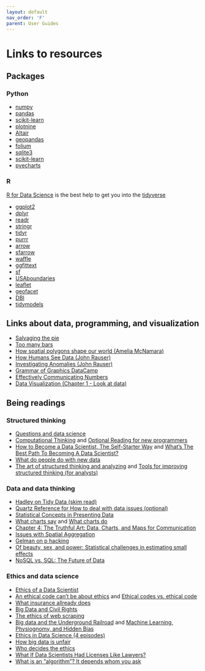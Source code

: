 ```yaml
---
layout: default
nav_order: 'F'
parent: User Guides
---
```


# Links to resources

## Packages

### Python

- [numpy](https://numpy.org/)
- [pandas](https://pandas.pydata.org/docs/)
- [scikit-learn](https://scikit-learn.org/stable/)
- [plotnine](https://plotnine.readthedocs.io/en/stable/)
- [Altair](https://altair-viz.github.io/)
- [geopandas](https://geopandas.org/en/stable/)
- [folium](https://python-visualization.github.io/folium/)
- [sqlite3](https://docs.python.org/3/library/sqlite3.html)
- [scikit-learn](https://scikit-learn.org/stable/)
- [pyecharts](https://pyecharts.org/#/en-us/)

### R

[R for Data Science](https://r4ds.had.co.nz/index.html) is the best help to get you into the [tidyverse](https://www.tidyverse.org/)

- [ggplot2](https://ggplot2.tidyverse.org/)
- [dplyr](https://dplyr.tidyverse.org/)
- [readr](https://readr.tidyverse.org/)
- [stringr](https://stringr.tidyverse.org/)
- [tidyr](https://tidyr.tidyverse.org/)
- [purrr](https://purrr.tidyverse.org/)
- [arrow](https://arrow.apache.org/docs/r/)
- [sfarrow](https://github.com/wcjochem/sfarrow)
- [waffle](https://github.com/hrbrmstr/waffle)
- [ggfittext](https://github.com/wilkox/ggfittext)
- [sf](https://r-spatial.github.io/sf/)
- [USAboundaries](https://github.com/ropensci/USAboundaries)
- [leaflet](https://rstudio.github.io/leaflet/)
- [geofacet](https://hafen.github.io/geofacet/)
- [DBI](https://dbi.r-dbi.org/)
- [tidymodels](https://www.tidymodels.org/)

## Links about data, programming, and visualization

- [Salvaging the pie](https://www.darkhorseanalytics.com/blog/salvaging-the-pie)
- [Too many bars](https://www.darkhorseanalytics.com/blog/too-many-bars)
- [How spatial polygons shape our world (Amelia McNamara)](https://www.youtube.com/watch?v=wn5larsRHro)
- [How Humans See Data (John Rauser)](https://youtu.be/fSgEeI2Xpdc)
- [Investigating Anomalies (John Rauser)](https://www.youtube.com/watch?v=-3dw09N5_Aw)
- [Grammar of Graphics DataCamp](https://www.youtube.com/watch?v=uiTc55clwuA)
- [Effectively Communicating Numbers](http://perceptualedge.com/articles/Whitepapers/Communicating_Numbers.pdf)
- [Data Visualization (Chapter 1 - Look at data)](http://socviz.co/lookatdata.html)

## Being readings

### Structured thinking

- [Questions and data science](https://medium.com/@boazsuper1/hiring-the-best-data-scientists-fba389a5b3c1) 
- [Computational Thinking](https://www.edutopia.org/blog/computational-thinking-across-the-curriculum-eli-sheldon) and [Optional Reading for new programmers](https://jscomplete.com/learn/pro-programmer/beginner-programmers-mistakes)
- [How to Become a Data Scientist, The Self-Starter Way](https://elitedatascience.com/become-a-data-scientist) and [What’s The Best Path To Becoming A Data Scientist?](https://www.forbes.com/sites/quora/2017/01/20/whats-the-best-path-to-becoming-a-data-scientist/#4327e73937d2)
- [What do people do with new data](https://simplystatistics.org/2014/06/13/what-i-do-when-i-get-a-new-data-set-as-told-through-tweets/)
- [The art of structured thinking and analyzing](https://www.analyticsvidhya.com/blog/2013/06/art-structured-thinking-analyzing/) and [Tools for improving structured thinking (for analysts)](https://www.analyticsvidhya.com/blog/2014/02/tools-structured-thinking/)

### Data and data thinking

- [Hadley on Tidy Data (skim read)](http://vita.had.co.nz/papers/tidy-data.pdf)
- [Quartz Reference for How to deal with data issues (optional)](https://github.com/Quartz/bad-data-guide)
- [Statistical Concepts in Presenting Data](files/presenting_data.pdf) 
- [What charts say](https://medium.com/@Elijah_Meeks/what-charts-say-6e31cbba2047) and [What charts do](https://medium.com/@Elijah_Meeks/what-charts-do-48ed96f70a74)
- [Chapter 4: The Truthful Art: Data, Charts, and Maps for Communication](files/truthful_art_uncertainty.pdf)
- [Issues with Spatial Aggregation](https://www.youtube.com/watch?v=wn5larsRHro)
- [Gelman on p hacking](https://www.americanscientist.org/article/the-statistical-crisis-in-science)
- [Of beauty, sex, and power: Statistical challenges in estimating small effects](http://www.stat.columbia.edu/~gelman/research/unpublished/power.pdf)
- [NoSQL vs. SQL: The Future of Data](https://blog.timescale.com/blog/why-sql-beating-nosql-what-this-means-for-future-of-data-time-series-database-348b777b847a/)

### Ethics and data science

- [Ethics of a Data Scientist](http://www.slate.com/articles/technology/future_tense/2016/02/how_to_bring_better_ethics_to_data_science.html)
- [An ethical code can’t be about ethics](https://towardsdatascience.com/an-ethical-code-cant-be-about-ethics-66acaea6f16f) and [Ethical codes vs. ethical code](https://towardsdatascience.com/ethical-codes-vs-ethical-code-fea118987a5)
- [What insurance allready does](https://www.propublica.org/article/minority-neighborhoods-higher-car-insurance-premiums-white-areas-same-risk)
- [Big Data and Civil Rights](http://solveforinteresting.com/big-data-is-our-generations-civil-rights-issue-and-we-dont-know-it/)
- [The ethics of web scraping](https://gijn.org/2015/08/12/on-the-ethics-of-web-scraping-and-data-journalism/)
- [Big data and the Underground Railroad](http://www.slate.com/articles/technology/future_tense/2014/11/big_data_underground_railroad_history_says_unfettered_collection_of_data.single.html) and 
[Machine Learning, Physiognomy, and Hidden Bias](https://medium.com/@blaisea/physiognomys-new-clothes-f2d4b59fdd6a)
- [Ethics in Data Science (4 episodes)](https://www.propublica.org/article/breaking-the-black-box-what-facebook-knows-about-you)
- [How big data is unfair](https://medium.com/@mrtz/how-big-data-is-unfair-9aa544d739de)
- [Who decides the ethics](https://www.wired.com/2016/05/scientists-just-confused-ethics-big-data-research/)
- [What If Data Scientists Had Licenses Like Lawyers?](https://www.bloomberg.com/opinion/articles/2020-12-07/what-if-data-scientists-had-licenses-like-lawyers)
- [What is an “algorithm”? It depends whom you ask](https://www.technologyreview.com/2021/02/26/1020007/what-is-an-algorithm/)
